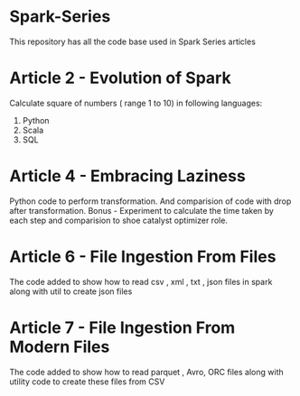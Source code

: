 # Spark-Series
This repository has all the code base used in Spark Series articles

# Article 2 - Evolution of Spark
Calculate square of numbers ( range 1 to 10) in following languages:
1. Python
2. Scala
3. SQL

# Article 4 - Embracing Laziness
Python code to perform transformation. And comparision of code with drop after transformation.
Bonus - Experiment to calculate the time taken by each step and comparision to shoe catalyst optimizer role.
# Article 6 - File Ingestion From Files
The code added to show how to read csv , xml , txt , json files in spark along with util to create json files
# Article 7 - File Ingestion From Modern Files
The code added to show how to read parquet , Avro, ORC files along with utility code to create these files from CSV
